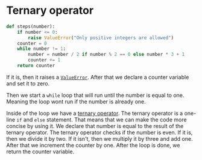 # Ternary operator

```python
def steps(number):
    if number <= 0:
        raise ValueError("Only positive integers are allowed")
    counter = 0
    while number != 1:
        number = number / 2 if number % 2 == 0 else number * 3 + 1
        counter += 1
    return counter
```

If it is, then it raises a [`ValueError`][value-error].
After that we declare a counter variable and set it to zero.

Then we start a `while` loop that will run until the number is equal to one.
Meaning the loop wont run if the number is already one.

Inside of the loop we have a [ternary operator][ternary-operator].
The ternary operator is a one-line `if` and `else` statement.
That means that we can make the code more concise by using it.
We declare that number is equal to the result of the ternary operator.
The ternary operator checks if the number is even.
If it is, then we divide it by two.
If it isn't, then we multiply it by three and add one.
After that we increment the counter by one.
After the loop is done, we return the counter variable.

[ternary-operator]: https://www.pythontutorial.net/python-basics/python-ternary-operator/
[value-error]: https://docs.python.org/3/library/exceptions.html#ValueError
